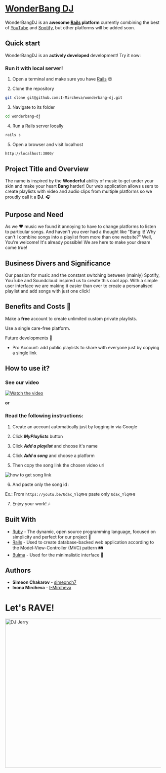 # [WonderBang DJ](https://wonderbang-dj.herokuapp.com) 

WonderBangDJ is an **awesome [Rails](https://rubyonrails.org) platform** currently combining the best of [YouTube](https://www.youtube.com) and [Spotify](https://open.spotify.com), but other platforms will be added soon.

## Quick start

WonderBangDJ is an **actively developed** development! Try it now:

### Run it with local server! 

1. Open a terminal and make sure you have [Rails](https://youtu.be/OHgXELONyTQ) :wink:  

2. Clone the repository 
```sh
git clone git@github.com:I-Mircheva/wonderbang-dj.git 
```
3. Navigate to its folder 
```sh
cd wonderbang-dj 
```
4. Run a Rails server locally  
```sh
rails s 
```
5. Open a browser and visit localhost 
```sh
http://localhost:3000/ 
```
## Project Title and Overview 
The name is inspired by the **Wonderful** ability of music to get under your skin and make your heart **Bang** harder! 
Our web application allows users to create playlists with video and audio clips from multiple platforms so we proudly call it a **DJ**. :headphones: 

## Purpose and Need 
As we :heart: music we found it annoying to have to change platforms to listen to particular songs. 
And haven't you ever had a thought like "Bang it! Why can't I combine songs into a playlist from more than one website?" 
Well, You're welcome! It's already possible! We are here to make your dream come true!


## Business Divers and Significance 
Our passion for music and the constant switching between (mainly) Spotify, YouTube and Soundcloud inspired us to create this cool app. 
With a simple user interface we are making it easier than ever to create a personalised playlist and add songs with just one click! 

## Benefits and Costs :money_with_wings: 
 
Make a **free** account to create unlimited custom private playlists. 
 
Use a single care-free platform. 
 
Future developments :space_invader: 
* Pro Account: add public playlists to share with everyone just by copying a single link 

## How to use it? 
### See our video 

[![Watch the video](https://scontent.fsof2-1.fna.fbcdn.net/v/t1.15752-9/35076716_2252625164762803_8340418174881103872_n.png?_nc_cat=0&oh=becdb791c64b602691632ee1d726e084&oe=5BA5CB36)](https://youtu.be/8L1_wTQMnj4) 

 **or**

### Read the following instructions: 

1. Create an account automatically just by logging in via Google 
 
2. Click ***MyPlaylists*** button 
 
3. Click ***Add a playlist*** and choose it's name 
 
4. Click ***Add a song*** and choose a platform 
 
5. Then copy the song link the chosen video url 
 
![how to get song link](https://www.amoyshare.com/asset/article/youtube-song-downloader/image/copy-url.png) 

6. And paste only the song id : 
 
Ex.: From `https://youtu.be/Udax_YlqMF8` paste only `Udax_YlqMF8` 
 
7. Enjoy your work! :notes: 
 

## Built With

* [Ruby](https://www.ruby-lang.org/en/) - The dynamic, open source programming language, focused on simplicity and perfect for our project :gem: 
* [Rails](https://rubyonrails.org/) - Used to create database-backed web application according to the Model-View-Controller (MVC) pattern :railway_track: 
* [Bulma](https://bulma.io/) - Used for the minimalistic interface :art: 

## Authors

* **Simeon Chakarov** - [simeonch7](https://github.com/simeonch7) 
* **Ivona Mircheva** - [I-Mircheva](https://github.com/I-Mircheva) 

# Let's RAVE!

<img src="https://scontent.fsof2-1.fna.fbcdn.net/v/t1.15752-9/35485989_2252718054753514_9046735545392168960_n.jpg?_nc_cat=0&oh=34ce702fdec2cf5491cd9ded62f40955&oe=5BA4E117" alt="DJ Jerry" style="max-width:100%;" width="641" height="480"></a>
